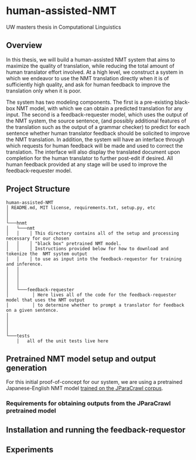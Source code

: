 # human-assisted-NMT
UW masters thesis in Computational Linguistics

## Overview
In this thesis, we will build a human-assisted NMT system that aims to maximize the quality of translation, while reducing the total amount of human translator effort involved. At a high level, we construct a system in which we endeavor to use the NMT translation directly when it is of sufficiently high quality, and ask for human feedback to improve the translation only when it is poor. 

The system has two modeling components. The first is a pre-existing black-box NMT model, with which we can obtain a predicted translation for any input. The second is a feedback-requester model, which uses the output of the NMT system, the source sentence, (and possibly additional features of the translation such as the output of a grammar checker) to predict for each sentence whether human translator feedback should be solicited to improve the NMT translation. In addition, the system will have an interface through which requests for human feedback will be made and used to correct the translation. The interface will also display the translated document upon completion for the human translator to further post-edit if desired. All human feedback provided at any stage will be used to improve the feedback-requester model.

## Project Structure

```
human-assisted-NMT
│ README.md, MIT license, requirements.txt, setup.py, etc
│     
│
└───hnmt
│   └───nmt
│   │    │ This directory contains all of the setup and processing necessary for our chosen
│   │    │ "black box" pretrained NMT model.  
│   │    │ Instructions provided below for how to download and tokenize the  NMT system output
│   │    │ to use as input into the feedback-requestor for training and inference.
│   │  
│   │
│   │       
│   │   
│   └───feedback-requester
│         │ Here lives all of the code for the feedback-requester model that uses the NMT output
│         │ to determine whether to prompt a translator for feedback on a given sentence.
│   
│       
│      
│        
└───tests
    │   all of the unit tests live here 
```

## Pretrained NMT model setup and output generation

For this initial proof-of-concept for our system, we are using a pretrained 
Japanese-English NMT model [trained on the JParaCrawl corpus](https://github.com/MorinoseiMorizo/jparacrawl-finetune).

### Requirements for obtaining outputs from the JParaCrawl pretrained model

## Installation and running the feedback-requestor

## Experiments